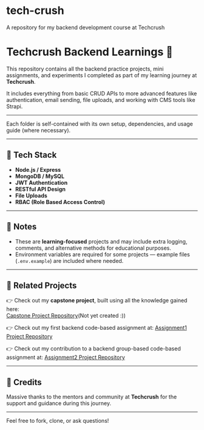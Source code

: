 # tech-crush
A repository for my backend development course at Techcrush

# Techcrush Backend Learnings 🚀

This repository contains all the backend practice projects, mini assignments, and experiments I completed as part of my learning journey at **Techcrush**.

It includes everything from basic CRUD APIs to more advanced features like authentication, email sending, file uploads, and working with CMS tools like Strapi.

---

Each folder is self-contained with its own setup, dependencies, and usage guide (where necessary).

---

## 🧰 Tech Stack

- **Node.js / Express**
- **MongoDB / MySQL**
- **JWT Authentication**
- **RESTful API Design**
- **File Uploads**
- **RBAC (Role Based Access Control)**

---

## 📌 Notes

- These are **learning-focused** projects and may include extra logging, comments, and alternative methods for educational purposes.
- Environment variables are required for some projects — example files (`.env.example`) are included where needed.

---

## 🔗 Related Projects

👉 Check out my **capstone project**, built using all the knowledge gained here:  
[Capstone Project Repository](https://github.com/your-username/your-capstone-repo-name)(Not yet created :))


👉 Check out my first backend code-based assignment at:
[Assignment1 Project Repository](https://github.com/arthur-calculator)

👉 Check out my contribution to a backend group-based code-based assignment at:
[Assignment2 Project Repository]([https://github.com/arthur-calculator](https://github.com/Ifeoluwayemisi/TC_BT_mini_project_Group_3/tree/statuscode-400))


---

## 🙏 Credits

Massive thanks to the mentors and community at **Techcrush** for the support and guidance during this journey.

---

Feel free to fork, clone, or ask questions!


